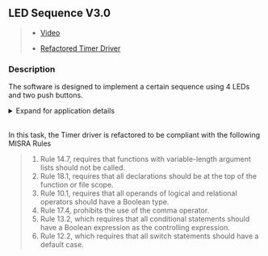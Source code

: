 ## LED Sequence V3.0 

> * [Video](https://drive.google.com/file/d/1sK6WWZ589QJ7y2ME4nNi7r36fdIk8Wcp/view?usp=sharing)
> 
> * [Refactored Timer Driver](https://github.com/AalaaIbrahim/Automotive_Bootcamp/blob/main/Tasks/Sprint-11/MISRA-C/Timer%20(refactored)/project/MISRA_02/MCAL/TIM0/TIM_program.c)

### Description 

The software is designed to implement a certain sequence using 4 LEDs and two push buttons.

<details>
  <summary>Expand for application details <br></br></summary>

1.   The LED sequence is described below
>1.   Initially (OFF, OFF, OFF, OFF)
>2.   Press 1 (BLINK_1, OFF, OFF, OFF)
>3.   Press 2 (BLINK_1, BLINK_1, OFF, OFF)
>4.   Press 3 (BLINK_1, BLINK_1, BLINK_1, OFF)
>5.   Press 4 (BLINK_1, BLINK_1, BLINK_1, BLINK_1)
>6.   Press 5 (OFF, BLINK_1, BLINK_1, BLINK_1)
>7.   Press 6 (OFF, OFF, BLINK_1, BLINK_1)
>8.   Press 7 (OFF, OFF, OFF, BLINK_1)
>9.   Press 8 (OFF, OFF, OFF, OFF)
>10. Press 9 (BLINK_1, OFF, OFF, OFF)

2.   When BUTTON1 has pressed the blinking on and off durations will be changed 
>1.   No press → BLINK_1 mode (ON: 100ms, OFF: 900ms)
>2.   First press → BLINK_2 mode (ON: 200ms, OFF: 800ms)
>3.   Second press → BLINK_3 mode (ON: 300ms, OFF: 700ms)
>4.   Third press → BLINK_4 mode (ON: 500ms, OFF: 500ms)
>5.   Fourth press → BLINK_5 mode (ON: 800ms, OFF: 200ms)
>6.   Fifth press → BLINK_1 mode

<br></br>
</details>

In this task, the Timer driver is refactored to be compliant with the following MISRA Rules

>1. Rule 14.7, requires that functions with variable-length argument lists should not be called.
>2. Rule 18.1, requires that all declarations should be at the top of the function or file scope.
>3. Rule 10.1, requires that all operands of logical and relational operators should have a Boolean type.
>4. Rule 17.4, prohibits the use of the comma operator.
>5. Rule 13.2, which requires that all conditional statements should have a Boolean expression as the controlling expression.
>6. Rule 12.2, which requires that all switch statements should have a default case.
